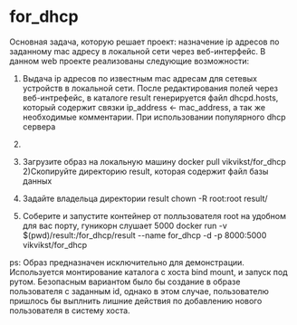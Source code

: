 # for_dhcp
Основная задача, которую решает проект: назначение ip адресов по заданному mac адресу в локальной сети через веб-интерфейс.
В данном web проекте реализованы следующие возможности:
1) Выдача ip адресов по известным mac адресам для сетевых устройств в локальной сети. После редактирования полей через веб-интрефейс, в каталоге result генерируется файл dhcpd.hosts, который содержит связки ip_address <- mac_address, а так же необходимые комментарии. При использовании популярного dhcp сервера
2) 

1) Загрузите образ на локальную машину
docker pull vikvikst/for_dhcp
2)Скопируйте директорию result, которая содержит файл базы данных
3) Задайте владельца директории result
chown -R root:root result/
4) Соберите и запустите контейнер от полльзователя root на удобном для вас порту, гуникорн слушает 5000
docker run -v $(pwd)/result:/for_dhcp/result --name for_dhcp -d -p 8000:5000 vikvikst/for_dhcp

 ps:
 Образ предназначен исключительно для демонстрации.
 Используется монтирование каталога с хоста bind mount, и запуск под рутом. Безопасным вариантом было бы создание в образе пользователя с заданным id, 
 однако в этом случае, пользователю пришлось бы выплнить лишние действия по добавлению нового пользователя в систему хоста.
